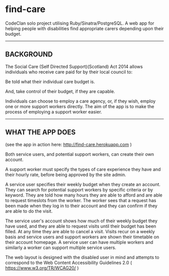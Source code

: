 # find-care
CodeClan solo project utilising Ruby/Sinatra/PostgreSQL. A web app for helping people with disabilities find appropriate carers depending upon their budget. 

-----------------------------------------------------------------------------------------------------------------------
BACKGROUND
------------------------------------------------------------------------------------------------------------------------

The Social Care (Self Directed Support)(Scotland) Act 2014 allows individuals who receive care paid for by their local council
to: 

Be told what their individual care budget is.  

And, take control of their budget, if they are capable. 

Individuals can choose to employ a care agency, or, if they wish, employ one or more support workers directly. The aim of the app is to make the process of employing a support worker easier.

------------------------------------------------------------------------------------------------------------------------
WHAT THE APP DOES
------------------------------------------------------------------------------------------------------------------------

(see the app in action here: http://find-care.herokuapp.com )

Both service users, and potential support workers, can create their own account. 

A support worker must specify the types of care experience they have and their hourly rate, before being approved by the site admin.

A service user specifies their weekly budget when they create an account. They can search for potential support workers by specific criteria or by keyword. They are told how many hours they are able to afford and are able to request timeslots from the worker. The worker sees that a request has been made when they log in to their account and they can confirm if they are able to do the visit. 

The service user's account shows how much of their weekly budget they have used, and they are able to request visits until their budget has been filled. At any time they are able to cancel a visit. Visits recur on a weekly basis and service users and support workers are shown their timetable on their account homepage. A service user can have multiple workers and similarly a worker can support multiple service users.

The web layout is designed with the disabled user in mind and attempts to correspond to the Web Content Accessibility Guidelines 2.0 ( https://www.w3.org/TR/WCAG20/ )
